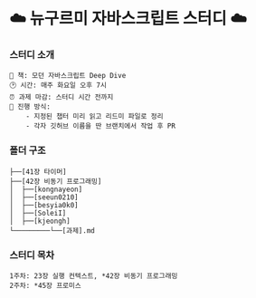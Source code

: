 # ☁️ 뉴구르미 자바스크립트 스터디 ☁️

###  스터디 소개
```
📖 책: 모던 자바스크립트 Deep Dive
🕑 시간: 매주 화요일 오후 7시
⏰ 과제 마감: 스터디 시간 전까지
📑 진행 방식:
    - 지정된 챕터 미리 읽고 리드미 파일로 정리
    - 각자 깃허브 이름을 딴 브랜치에서 작업 후 PR
```

### 폴더 구조
```
├──[41장 타이머]
├──[42장 비동기 프로그래밍]
│  ├──[kongnayeon]
│  ├──[seeun0210]
│  ├──[besyia0k0]
│  ├──[SoleiI]
│  ├──[kjeongh]
└─────────└──[과제].md
```

### 스터디 목차 
```
1주차: 23장 실행 컨텍스트, *42장 비동기 프로그래밍
2주차: *45장 프로미스
```

